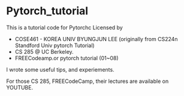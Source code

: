 # Pytorch_tutorial
This is a tutorial code for Pytorchc Licensed by

- COSE461 - KOREA UNIV BYUNGJUN LEE (originally from CS224n Standford Univ pytorch Tutorial)
- CS 285 @ UC Berkeley.
- FREECodeamp.or pytorch tutorial (01~08)

I wrote some useful tips, and experiements. 

For those CS 285, FREECodeCamp, their lectures are available on YOUTUBE.
